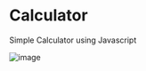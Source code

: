 # Calculator
 Simple Calculator using Javascript

 ![image](https://github.com/Siddhipatade/Calculator/assets/91780318/6fd77b1e-2c44-46e8-ac44-f54c56e8049f)

